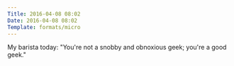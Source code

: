 ```yaml
---
Title: 2016-04-08 08:02
Date: 2016-04-08 08:02
Template: formats/micro
---
```


My barista today: "You're not a snobby and obnoxious geek; you're a good geek."
